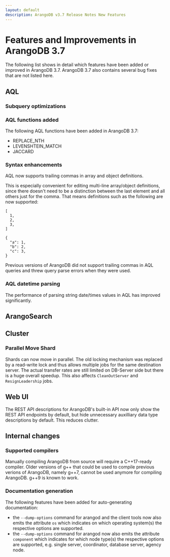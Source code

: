 ```yaml
---
layout: default
description: ArangoDB v3.7 Release Notes New Features
---
```

Features and Improvements in ArangoDB 3.7
=========================================

The following list shows in detail which features have been added or improved in
ArangoDB 3.7. ArangoDB 3.7 also contains several bug fixes that are not listed
here.

AQL
---

### Subquery optimizations

### AQL functions added

The following AQL functions have been added in ArangoDB 3.7:

* REPLACE_NTH
* LEVENSHTEIN_MATCH
* JACCARD

### Syntax enhancements

AQL now supports trailing commas in array and object definitions.

This is especially convenient for editing multi-line array/object definitions, since
there doesn't need to be a distinction between the last element and all others just
for the comma.
That means definitions such as the following are now supported:
```
[
  1,
  2,
  3,
]

{ 
  "a": 1,
  "b": 2,
  "c": 3,
}
```
Previous versions of ArangoDB did not support trailing commas in AQL queries and
threw query parse errors when they were used.

### AQL datetime parsing

The performance of parsing string date/times values in AQL has improved significantly.


ArangoSearch
------------


Cluster
-------

### Parallel Move Shard

Shards can now move in parallel. The old locking mechanism was replaced by a
read-write lock and thus allows multiple jobs for the same destination server.
The actual transfer rates are still limited on DB-Server side but there is a
huge overall speedup. This also affects `CleanOutServer` and
`ResignLeadership` jobs.

Web UI
------

The REST API descriptions for ArangoDB's built-in API now only show the REST API endpoints
by default, but hide unnecessary auxilliary data type descriptions by default. This
reduces clutter.

Internal changes
----------------

### Supported compilers

Manually compiling ArangoDB from source will require a C++17-ready compiler. 
Older versions of g++ that could be used to compile previous verions of ArangoDB,
namely g++7, cannot be used anymore for compiling ArangoDB. g++9 is known to work.

### Documentation generation

The following features have been added for auto-generating documentation:

* the `--dump-options` command for arangod and the client tools now also emits the 
  attribute `os` which indicates on which operating system(s) the respective
  options are supported. 
* the `--dump-options` command for arangod now also emits the attribute `component`
  which indicates for which node type(s) the respective options are supported, e.g.
  single server, coordinator, database server, agency node.

